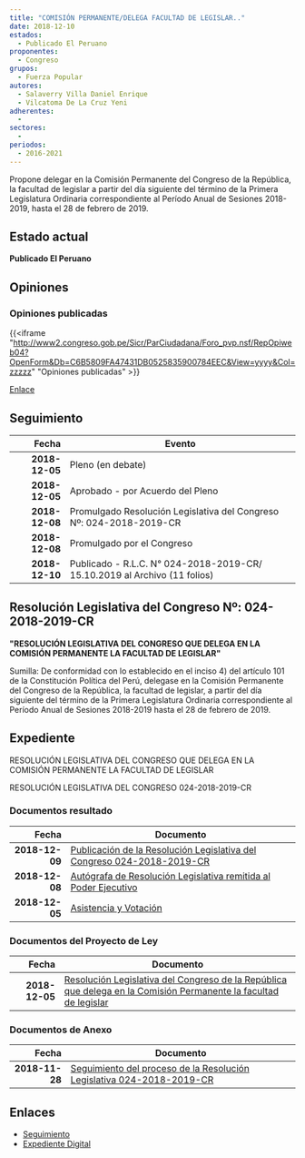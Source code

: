 ```yaml
---
title: "COMISIÓN PERMANENTE/DELEGA FACULTAD DE LEGISLAR.."
date: 2018-12-10
estados: 
  - Publicado El Peruano
proponentes: 
  - Congreso
grupos: 
  - Fuerza Popular
autores: 
  - Salaverry Villa Daniel Enrique
  - Vilcatoma De La Cruz Yeni
adherentes: 
  - 
sectores: 
  - 
periodos: 
  - 2016-2021
---
```


Propone delegar en la Comisión Permanente del Congreso de la República, la facultad de legislar a partir del día siguiente del término de la Primera Legislatura Ordinaria correspondiente al Período Anual de Sesiones 2018-2019, hasta el 28 de febrero de 2019.


## Estado actual

**Publicado El Peruano**

## Opiniones

### Opiniones publicadas

{{<iframe "http://www2.congreso.gob.pe/Sicr/ParCiudadana/Foro_pvp.nsf/RepOpiweb04?OpenForm&Db=C6B5809FA47431DB0525835900784EEC&View=yyyy&Col=zzzzz" "Opiniones publicadas" >}}

[Enlace](http://www2.congreso.gob.pe/Sicr/ParCiudadana/Foro_pvp.nsf/RepOpiweb04?OpenForm&Db=C6B5809FA47431DB0525835900784EEC&View=yyyy&Col=zzzzz)

## Seguimiento

| Fecha | Evento |
|------:|--------|
| **2018-12-05** | Pleno (en debate)|
| **2018-12-05** | Aprobado - por Acuerdo del Pleno|
| **2018-12-08** | Promulgado Resolución Legislativa del Congreso Nº: 024-2018-2019-CR|
| **2018-12-08** | Promulgado por el Congreso|
| **2018-12-10** | Publicado - R.L.C. N° 024-2018-2019-CR/ 15.10.2019 al Archivo (11 folios)|

## Resolución Legislativa del Congreso Nº: 024-2018-2019-CR

**"RESOLUCIÓN LEGISLATIVA DEL CONGRESO QUE DELEGA EN LA COMISIÓN PERMANENTE LA FACULTAD DE LEGISLAR"**

Sumilla: De conformidad con lo establecido en el inciso 4) del artículo 101 de la Constitución Política del Perú, delegase en la Comisión Permanente del Congreso de la República, la facultad de legislar, a partir del día siguiente del término de la Primera Legislatura Ordinaria correspondiente al Período Anual de Sesiones 2018-2019 hasta el 28 de febrero de 2019.


## Expediente

RESOLUCIÓN LEGISLATIVA DEL CONGRESO QUE DELEGA EN LA COMISIÓN PERMANENTE LA FACULTAD DE LEGISLAR

RESOLUCIÓN LEGISLATIVA DEL CONGRESO 024-2018-2019-CR


### Documentos resultado

| Fecha | Documento |
|------:|--------|
| **2018-12-09** | [Publicación de la Resolución Legislativa del Congreso 024-2018-2019-CR](http://www.leyes.congreso.gob.pe/Documentos/2016_2021/Resolucion_del_Congreso/RLC-024-2018-2019-CR.pdf) |
| **2018-12-08** | [Autógrafa de Resolución Legislativa remitida al Poder Ejecutivo](http://www.leyes.congreso.gob.pe/Documentos/2016_2021/Autografas/Ley_y_de_Resolucion_Legislativa/AU03701081218.pdf) |
| **2018-12-05** | [Asistencia y Votación](http://www.leyes.congreso.gob.pe/Documentos/2016_2021/Asistencia_y_Votacion/Proyectos_de_Ley/AV0370120181205..pdf) |

### Documentos del Proyecto de Ley

| Fecha | Documento |
|------:|--------|
| **2018-12-05** | [Resolución Legislativa del Congreso de la República que delega en la Comisión Permanente la facultad de legislar](http://www.leyes.congreso.gob.pe/Documentos/2016_2021/Proyectos_de_Ley_y_de_Resoluciones_Legislativas/PL0370120181205..pdf) |

### Documentos de Anexo

| Fecha | Documento |
|------:|--------|
| **2018-11-28** | [Seguimiento del proceso de la Resolución Legislativa 024-2018-2019-CR](http://www.leyes.congreso.gob.pe/Documentos/2016_2021/Oficios/Congresistas/OFICIO-129-2018-EBE-CR.pdf) |

## Enlaces 

- [Seguimiento](http://www2.congreso.gob.pe/Sicr/TraDocEstProc/CLProLey2016.nsf/f7fff46988ca05b1052578e100829cc7/5c3e411a75b55edc0525835a0059981b?OpenDocument)
- [Expediente Digital](http://www2.congreso.gob.pe/Sicr/TraDocEstProc/CLProLey2016.nsf/f7fff46988ca05b1052578e100829cc7/5c3e411a75b55edc0525835a0059981b?OpenDocument&Click=05257FB7005EB655.eb71d0cf91d8294e05256cdf006b5706/$Body/0.1C6C)
